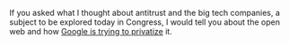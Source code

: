 If you asked what I thought about antitrust and the big tech companies, a subject to be explored today in Congress, I would tell you about the open web and how <a href="http://this.how/googleAndHttp/">Google is trying to privatize</a> it.
